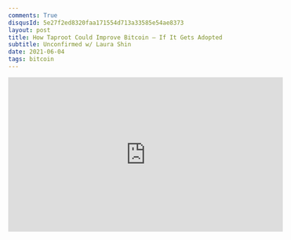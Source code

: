 ```yaml
---
comments: True
disqusId: 5e27f2ed8320faa171554d713a33585e54ae8373
layout: post
title: How Taproot Could Improve Bitcoin — If It Gets Adopted
subtitle: Unconfirmed w/ Laura Shin
date: 2021-06-04
tags: bitcoin
---
```


<iframe width="560" height="315" src="https://www.youtube.com/embed/pAcCNDiJX-I" title="YouTube video player" frameborder="0" allow="accelerometer; autoplay; clipboard-write; encrypted-media; gyroscope; picture-in-picture" allowfullscreen></iframe>
